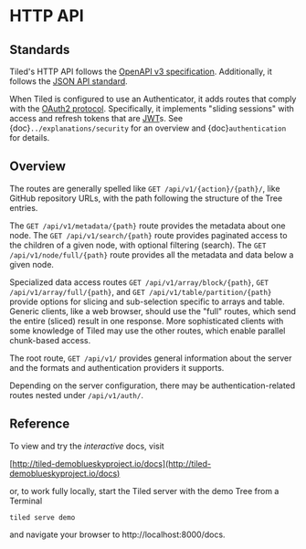 # HTTP API

## Standards

Tiled's HTTP API follows the
[OpenAPI v3 specification](https://swagger.io/specification/).
Additionally, it follows the [JSON API standard](https://jsonapi.org/).

When Tiled is configured to use an Authenticator, it adds routes that
comply with the [OAuth2 protocol](https://oauth.net/2/). Specifically,
it implements "sliding sessions" with access and refresh tokens that are
[JWT](https://jwt.io/)s. See {doc}`../explanations/security` for an overview
and {doc}`authentication` for details.

## Overview

The routes are generally spelled like ``GET /api/v1/{action}/{path}/``, like GitHub
repository URLs, with the path following the structure of the Tree
entries.

The ``GET /api/v1/metadata/{path}`` route provides the metadata about one node.
The ``GET /api/v1/search/{path}`` route provides paginated access to the children of
a given node, with optional filtering (search). The ``GET /api/v1/node/full/{path}`` route
provides all the metadata and data below a given node.

Specialized data access routes ``GET /api/v1/array/block/{path}``, ``GET /api/v1/array/full/{path}``,
and ``GET /api/v1/table/partition/{path}`` provide options for slicing and sub-selection
specific to arrays and table. Generic clients, like a web browser,
should use the "full" routes, which send the entire (sliced) result in one
response. More sophisticated clients with some knowledge of Tiled may use the
other routes, which enable parallel chunk-based access.

The root route, `GET /api/v1/` provides general information about the server and the formats
and authentication providers it supports.

Depending on the server configuration, there may be authentication-related routes
nested under `/api/v1/auth/`.

## Reference

To view and try the *interactive* docs, visit

[http://tiled-demoblueskyproject.io/docs](http://tiled-demoblueskyproject.io/docs)

or, to work fully locally, start the Tiled server with the demo
Tree from a Terminal

```
tiled serve demo
```

and navigate your browser to http://localhost:8000/docs.
